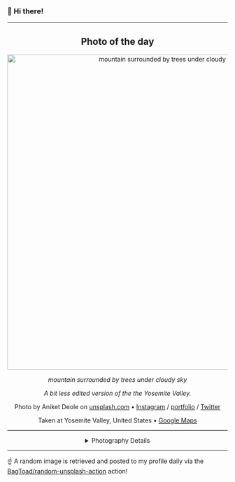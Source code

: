 ### 👋 Hi there!

----
<div align="center">

## Photo of the day
  
  <a href="https://unsplash.com/photos/mountain-surrounded-by-trees-under-cloudy-sky-T-tOgjWZ0fQ"><img width="720" src="https://images.unsplash.com/photo-1516687401797-25297ff1462c?crop=entropy&cs=tinysrgb&fit=max&fm=jpg&ixid=M3w1NTI0NDl8MHwxfHJhbmRvbXx8fHx8fHx8fDE3MDg0MDg4MzB8&ixlib=rb-4.0.3&q=80&w=1080" alt="mountain surrounded by trees under cloudy sky"></a>
  
  <em>mountain surrounded by trees under cloudy sky</em>
  
  <em>A bit less edited version of the the Yosemite Valley.</em>

  Photo by Aniket Deole on [unsplash.com](https://unsplash.com/) • [Instagram](https://instagram.com/aniket__) / [portfolio](http://aniket.photos) / [Twitter](https://twitter.com/AniketDeole)
  
  Taken at Yosemite Valley, United States • [Google Maps](https://www.google.com/maps/search/?api=1&query=37.7455701,-119.5936038)
  
  ---
  
<details>
<summary>Photography Details</summary>
  
| Parameter     | Value |
| ------------- | ----- |
| Camera Model  | ILCE-7RM2 |
| Exposure Time | 1/80 |
| Aperture      | 8 |
| Focal Length  | 41.0 |
| ISO           | 200 |
| Location      | Yosemite Valley, United States (United States) |
| Coordinates   | Latitude 37.7455701, Longitude -119.5936038 |

### Map

```geojson
        {
            "type": "FeatureCollection",
            "features": [
                {
                    "type": "Feature",
                    "properties": {},
                    "geometry": {
                        "coordinates": [
                            -119.5936038,
                            37.7455701
                        ],
                        "type": "Point"
                    },
                    "id": 1
                },
                {
                    "type": "Feature",
                    "properties": {},
                    "geometry": {
                        "coordinates": [
                            [
                                -119.2936038,
                                38.0455701
                            ],
                            [
                                -119.2936038,
                                37.445570100000005
                            ],
                            [
                                -119.8936038,
                                37.445570100000005
                            ],
                            [
                                -119.8936038,
                                38.0455701
                            ],
                            [
                                -119.2936038,
                                38.0455701
                            ]
                        ],
                        "type": "LineString"
                    }
                }
            ]
        }
```

</details>

</div>

----

☝️ A random image is retrieved and posted to my profile daily via the [BagToad/random-unsplash-action](https://github.com/BagToad/random-unsplash-action) action!
